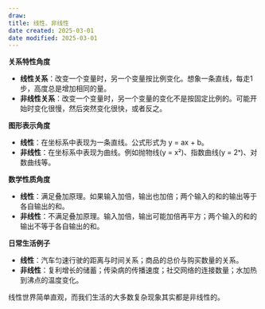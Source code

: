 ```yaml
---
draw:
title: 线性、非线性
date created: 2025-03-01
date modified: 2025-03-01
---
```

**关系特性角度**

- **线性关系**：改变一个变量时，另一个变量按比例变化。想象一条直线，每走1步，高度总是增加相同的量。
- **非线性关系**：改变一个变量时，另一个变量的变化不是按固定比例的。可能开始时变化很慢，然后突然变化很快，或者反之。

**图形表示角度**

- **线性**：在坐标系中表现为一条直线。公式形式为 y = ax + b。
- **非线性**：在坐标系中表现为曲线。例如抛物线(y = x²)、指数曲线(y = 2ˣ)、对数曲线等。

**数学性质角度**

- **线性**：满足叠加原理。如果输入加倍，输出也加倍；两个输入的和的输出等于各自输出的和。
- **非线性**：不满足叠加原理。输入加倍，输出可能加倍再平方；两个输入的和的输出不等于各自输出的和。

**日常生活例子**

- **线性**：汽车匀速行驶的距离与时间关系；商品的总价与购买数量的关系。
- **非线性**：复利增长的储蓄；传染病的传播速度；社交网络的连接数量；水加热到沸点的温度变化。

线性世界简单直观，而我们生活的大多数复杂现象其实都是非线性的。

